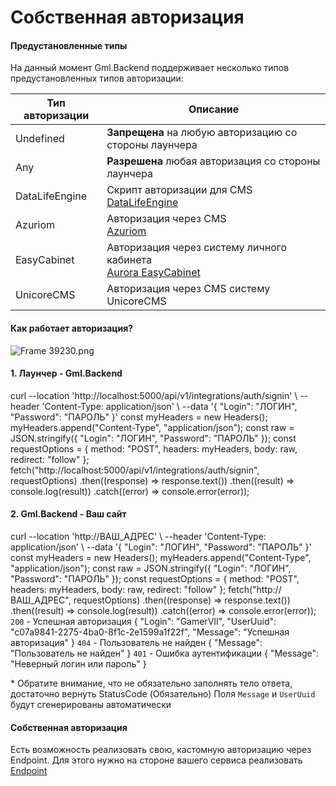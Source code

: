 # Собственная авторизация

#### Предустановленные типы

На данный момент Gml.Backend поддерживает несколько типов предустановленных типов авторизации:

| Тип авторизации | Описание                                                                                                        |
|-----------------|-----------------------------------------------------------------------------------------------------------------|
| Undefined       | **Запрещена** на любую авторизацию со стороны лаунчера                                                          |
| Any             | **Разрешена** любая авторизация со стороны лаунчера                                                             |
| DataLifeEngine  | Скрипт авторизации для CMS <br/>[DataLifeEngine](https://dle-news.ru)                                           |
| Azuriom         | Авторизация через CMS <br/>[Azuriom](https://github.com/Azuriom/Azuriom)                                        |
| EasyCabinet     | Авторизация через систему личного кабинета <br/>[Aurora EasyCabinet](https://github.com/AuroraTeam/EasyCabinet) |
| UnicoreCMS      | Авторизация через CMS систему UnicoreCMS                                                                        |

#### Как работает авторизация?

![Frame 39230.png](integrations-auth-custom-1.png)

#### 1. Лаунчер - Gml.Backend
<tabs>
    <tab title="cURL">
        <code-block lang="curl">
curl --location 'http://localhost:5000/api/v1/integrations/auth/signin' \
--header 'Content-Type: application/json' \
--data '{
    "Login": "ЛОГИН",
    "Password": "ПАРОЛЬ"
}'
        </code-block>
    </tab>
    <tab title="JavaScript">
        <code-block lang="javascript">
const myHeaders = new Headers();
myHeaders.append("Content-Type", "application/json");
const raw = JSON.stringify({
"Login": "ЛОГИН",
"Password": "ПАРОЛЬ"
});
const requestOptions = {
method: "POST",
headers: myHeaders,
body: raw,
redirect: "follow"
};
fetch("http://localhost:5000/api/v1/integrations/auth/signin", requestOptions)
.then((response) => response.text())
.then((result) => console.log(result))
.catch((error) => console.error(error));
        </code-block>
    </tab>

</tabs>

#### 2. Gml.Backend - Ваш сайт
<tabs>
    <tab title="cURL">
        <code-block lang="curl">
curl --location 'http://ВАШ_АДРЕС' \
--header 'Content-Type: application/json' \
--data '{
    "Login": "ЛОГИН",
    "Password": "ПАРОЛЬ"
}'
        </code-block>
    </tab>
    <tab title="JavaScript">
        <code-block lang="javascript">
const myHeaders = new Headers();
myHeaders.append("Content-Type", "application/json");
const raw = JSON.stringify({
"Login": "ЛОГИН",
"Password": "ПАРОЛЬ"
});
const requestOptions = {
method: "POST",
headers: myHeaders,
body: raw,
redirect: "follow"
};
fetch("http://ВАШ_АДРЕС", requestOptions)
.then((response) => response.text())
.then((result) => console.log(result))
.catch((error) => console.error(error));
        </code-block>
    </tab>
    <tab title="Пример вашего ответа">
        <code class="code">200</code> - Успешная авторизация
        <code-block lang="json">
        {
            "Login": "GamerVII",
            "UserUuid": "c07a9841-2275-4ba0-8f1c-2e1599a1f22f",
            "Message": "Успешная авторизация"
        }
        </code-block>
        <code class="code">404</code> - Пользователь не найден
        <code-block lang="json">
        {
            "Message": "Пользователь не найден"
        }
        </code-block>
        <code class="code">401</code> - Ошибка аутентификации
        <code-block lang="json">
        {
            "Message": "Неверный логин или пароль"
        }
        </code-block>
        <p>* Обратите внимание, что не обязательно заполнять тело ответа, достаточно вернуть StatusCode (Обязательно)
        Поля <code>Message</code> и <code>UserUuid</code> будут сгенерированы автоматически</p>
    </tab>  

</tabs>

#### Собственная авторизация

Есть возможность реализовать свою, кастомную авторизацию через Endpoint. Для этого нужно на стороне вашего сервиса реализовать [Endpoint](https://en.wikipedia.org/wiki/Web_API#Endpoints)